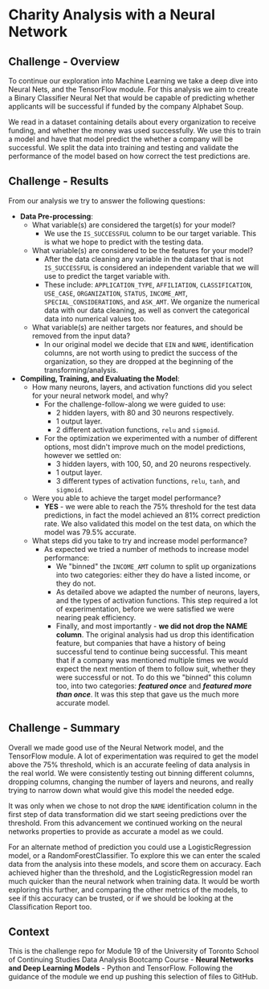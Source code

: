 # Charity Analysis with a Neural Network

## Challenge - Overview

To continue our exploration into Machine Learning we take a deep dive into Neural Nets, and the TensorFlow module. For this analysis we aim to create a Binary Classifier Neural Net that would be capable of predicting whether applicants will be successful if funded by the company Alphabet Soup.

We read in a dataset containing details about every organization to receive funding, and whether the money was used successfully. We use this to train a model and have that model predict the whether a company will be successful. We split the data into training and testing and validate the performance of the model based on how correct the test predictions are.

## Challenge - Results

From our analysis we try to answer the following questions:

* **Data Pre-processing**:
  * What variable(s) are considered the target(s) for your model?
    * We use the `IS_SUCCESSFUL` column to be our target variable. This is what we hope to predict with the testing data.
  * What variable(s) are considered to be the features for your model?
    * After the data cleaning any variable in the dataset that is not `IS_SUCCESSFUL` is considered an independent variable that we will use to predict the target variable with.
    * These include: `APPLICATION_TYPE`,	`AFFILIATION`,	`CLASSIFICATION`,	`USE_CASE`,	`ORGANIZATION`,	`STATUS`,	`INCOME_AMT`,	`SPECIAL_CONSIDERATIONS`,	and `ASK_AMT`. We organize the numerical data with our data cleaning, as well as convert the categorical data into numerical values too.
  * What variable(s) are neither targets nor features, and should be removed from the input data?
    * In our original model we decide that `EIN` and `NAME`, identification columns, are not worth using to predict the success of the organization, so they are dropped at the beginning of the transforming/analysis.
* **Compiling, Training, and Evaluating the Model**:
  * How many neurons, layers, and activation functions did you select for your neural network model, and why?
    * For the challenge-follow-along we were guided to use:
      * 2 hidden layers, with 80 and 30 neurons respectively.
      * 1 output layer.
      * 2 different activation functions, `relu` and `sigmoid`.
    * For the optimization we experimented with a number of different options, most didn't improve much on the model predictions, however we settled on:
      * 3 hidden layers, with 100, 50, and 20 neurons respectively.
      * 1 output layer.
      * 3 different types of activation functions, `relu`, `tanh`, and `sigmoid`.
  * Were you able to achieve the target model performance?
    * **YES** - we were able to reach the 75% threshold for the test data predictions, in fact the model achieved an 81% correct prediction rate. We also validated this model on the test data, on which the model was 79.5% accurate.
  * What steps did you take to try and increase model performance?
    * As expected we tried a number of methods to increase model performance:
      * We "binned" the `INCOME_AMT` column to split up organizations into two categories: either they do have a listed income, or they do not.
      * As detailed above we adapted the number of neurons, layers, and the types of activation functions. This step required a lot of experimentation, before we were satisfied we were nearing peak efficiency.
      * Finally, and most importantly - **we did not drop the NAME column**. The original analysis had us drop this identification feature, but companies that have a history of being successful tend to continue being successful. This meant that if a company was mentioned multiple times we would expect the next mention of them to follow suit, whether they were successful or not. To do this we "binned" this column too, into two categories: ***featured once*** and ***featured more than once***. It was this step that gave us the much more accurate model.

## Challenge - Summary

Overall we made good use of the Neural Network model, and the TensorFlow module. A lot of experimentation was required to get the model above the 75% threshold, which is an accurate feeling of data analysis in the real world. We were consistently testing out binning different columns, dropping columns, changing the number of layers and neurons, and really trying to narrow down what would give this model the needed edge.

It was only when we chose to not drop the `NAME` identification column in the first step of data transformation did we start seeing predictions over the threshold. From this advancement we continued working on the neural networks properties to provide as accurate a model as we could.

For an alternate method of prediction you could use a LogisticRegression model, or a RandomForestClassifier. To explore this we can enter the scaled data from the analysis into these models, and score them on accuracy. Each achieved higher than the threshold, and the LogisticRegression model ran much quicker than the neural network when training data. It would be worth exploring this further, and comparing the other metrics of the models, to see if this accuracy can be trusted, or if we should be looking at the Classification Report too.

## Context

This is the challenge repo for Module 19 of the University of Toronto School of Continuing Studies Data Analysis Bootcamp Course - **Neural Networks and Deep Learning Models** - Python and TensorFlow. Following the guidance of the module we end up pushing this selection of files to GitHub.
